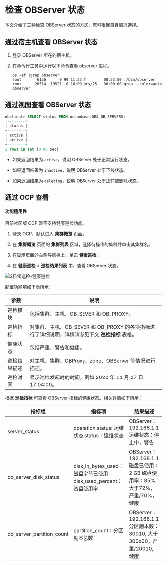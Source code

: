 检查 OBServer 状态
===================================

本文介绍了三种检查 OBServer 状态的方式，您可根据自身情况选择。

通过宿主机查看 OBServer 状态
----------------------------------------

1. 登录 OBServer 所在的宿主机。

2. 在命令行工具中运行以下命令查看 observer 进程。

   ```shell
   ps -ef |grep observer
   root       6136      0 99 11:23 ?        08:53:50 ./bin/observer
   root      20514  19521  0 16:09 pts/25   00:00:00 grep --color=auto observer
   ```

通过视图查看 OBServer 状态
---------------------------------------

```sql
obclient> SELECT status FROM oceanbase.DBA_OB_SERVERS;
+--------+
| status |
+--------+
| active |
| active |
+--------+
2 rows in set (0.00 sec)
```

* 如果返回结果为 `active`，说明 OBServer 处于正常运行状态。

* 如果返回结果为 `inactive`，说明 OBServer 处于下线状态。

* 如果返回结果为 `deleting`，说明 OBServer 处于正在被删除状态。

通过 OCP 查看
------------------------------------

  <main id="notice" >
    <h4>功能适用性</h4>
    <p>目前社区版 OCP 暂不支持健康巡检功能。</p>
  </main>

1. 登录 OCP，默认进入 **集群概览** 页面。

2. 在 **集群概览** 页面的 **集群列表** 区域，选择待操作的集群并单击其集群名。

3. 在显示页面的左侧导航栏上，单击 **健康巡检** 。

4. 在 **健康巡检** \> **巡检结果列表** 中，查看 OBServer 状态。

![2日常巡检-健康巡检](https://help-static-aliyun-doc.aliyuncs.com/assets/img/zh-CN/5849290461/p310492.png)

   配置功能项如下表所示：

   | **参数** |                            **说明**                            |
   |--------|--------------------------------------------------------------|
   | 巡检模块   | 包括集群、主机、OB_SEVER 和 OB_PROXY。                                 |
   | 巡检指标   | 对集群、主机、OB_SEVER 和 OB_PROXY 的各项指标进行了详细说明，详情请参见下文 **巡检指标** 表格。 |
   | 健康状态   | 包括严重、警告和健康。                                                  |
   | 巡检结果描述 | 对主机、集群、OBProxy、zone、OBServer 等情况进行描述。                        |
   | 巡检时间   | 显示巡检发起时的时间，例如 2020 年 11 月 27 日 17:04:00。                     |

   根据 **巡检指标** 可查看 OBServer 指标的健康状态。相关详情如下所示：

   |          **指标组**          |                              **指标项**                               |                                          **结果描述**                                          |
   |---------------------------|--------------------------------------------------------------------|--------------------------------------------------------------------------------------------|
   | server_status             | operation status: 运维状态 status：运维状态                                 | OBServer：192.168.1.1 运维状态：停止中，警告                                           |
   | ob_server_disk_status     | disk_in_bytes_used：磁盘字节已使用 disk_used_percent：资盘使用率 | OBServer：192.168.1.1 磁盘已使用：2 GB 磁盘使用率：85%, 大于72%，严重/70%，健康 |
   | ob_server_partition_count | partition_count：分区副本总数                                             | OBServer：192.168.1.1 分区副本数：30010, 大于300x00，严重/20010, 健康                    |
